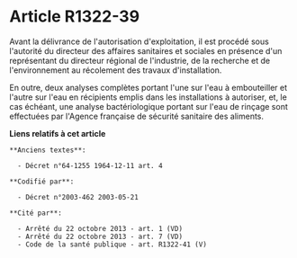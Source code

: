 # Article R1322-39

Avant la délivrance de l'autorisation d'exploitation, il est procédé sous l'autorité du directeur des affaires sanitaires et
sociales en présence d'un représentant du directeur régional de l'industrie, de la recherche et de l'environnement au
récolement des travaux d'installation.

En outre, deux analyses complètes portant l'une sur l'eau à embouteiller et l'autre sur l'eau en récipients emplis dans les
installations à autoriser, et, le cas échéant, une analyse bactériologique portant sur l'eau de rinçage sont effectuées par
l'Agence française de sécurité sanitaire des aliments.

**Liens relatifs à cet article**

	**Anciens textes**:

	  - Décret n°64-1255 1964-12-11 art. 4

	**Codifié par**:

	  - Décret n°2003-462 2003-05-21

	**Cité par**:

	  - Arrêté du 22 octobre 2013 - art. 1 (VD)
	  - Arrêté du 22 octobre 2013 - art. 7 (VD)
	  - Code de la santé publique - art. R1322-41 (V)
